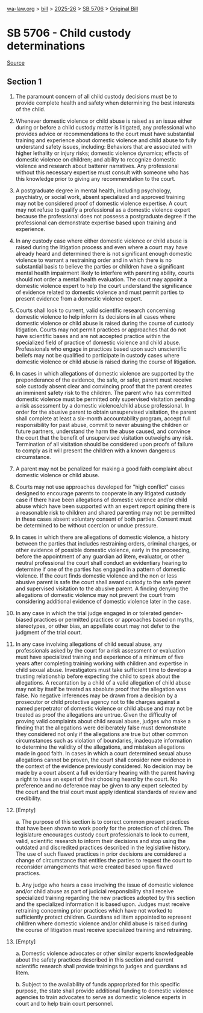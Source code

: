 [wa-law.org](/) > [bill](/bill/) > [2025-26](/bill/2025-26/) > [SB 5706](/bill/2025-26/sb/5706/) > [Original Bill](/bill/2025-26/sb/5706/1/)

# SB 5706 - Child custody determinations

[Source](http://lawfilesext.leg.wa.gov/biennium/2025-26/Pdf/Bills/Senate%20Bills/5706.pdf)

## Section 1
1. The paramount concern of all child custody decisions must be to provide complete health and safety when determining the best interests of the child.

2. Whenever domestic violence or child abuse is raised as an issue either during or before a child custody matter is litigated, any professional who provides advice or recommendations to the court must have substantial training and experience about domestic violence and child abuse to fully understand safety issues, including: Behaviors that are associated with higher lethality or injury risks; domestic violence dynamics; effects of domestic violence on children; and ability to recognize domestic violence and research about batterer narratives. Any professional without this necessary expertise must consult with someone who has this knowledge prior to giving any recommendation to the court.

3. A postgraduate degree in mental health, including psychology, psychiatry, or social work, absent specialized and approved training may not be considered proof of domestic violence expertise. A court may not refuse to qualify a professional as a domestic violence expert because the professional does not possess a postgraduate degree if the professional can demonstrate expertise based upon training and experience.

4. In any custody case where either domestic violence or child abuse is raised during the litigation process and even where a court may have already heard and determined there is not significant enough domestic violence to warrant a restraining order and in which there is no substantial basis to believe the parties or children have a significant mental health impairment likely to interfere with parenting ability, courts should not order a mental health evaluation. The court may appoint a domestic violence expert to help the court understand the significance of evidence related to domestic violence and must permit parties to present evidence from a domestic violence expert.

5. Courts shall look to current, valid scientific research concerning domestic violence to help inform its decisions in all cases where domestic violence or child abuse is raised during the course of custody litigation. Courts may not permit practices or approaches that do not have scientific bases and are not accepted practice within the specialized field of practice of domestic violence and child abuse. Professionals who engage in practices based upon such unscientific beliefs may not be qualified to participate in custody cases where domestic violence or child abuse is raised during the course of litigation.

6. In cases in which allegations of domestic violence are supported by the preponderance of the evidence, the safe, or safer, parent must receive sole custody absent clear and convincing proof that the parent creates an imminent safety risk to the children. The parent who has committed domestic violence must be permitted only supervised visitation pending a risk assessment by a domestic violence/child abuse professional. In order for the abusive parent to obtain unsupervised visitation, the parent shall complete at least a six-month accountability program, accept full responsibility for past abuse, commit to never abusing the children or future partners, understand the harm the abuse caused, and convince the court that the benefit of unsupervised visitation outweighs any risk. Termination of all visitation should be considered upon proofs of failure to comply as it will present the children with a known dangerous circumstance.

7. A parent may not be penalized for making a good faith complaint about domestic violence or child abuse.

8. Courts may not use approaches developed for "high conflict" cases designed to encourage parents to cooperate in any litigated custody case if there have been allegations of domestic violence and/or child abuse which have been supported with an expert report opining there is a reasonable risk to children and shared parenting may not be permitted in these cases absent voluntary consent of both parties. Consent must be determined to be without coercion or undue pressure.

9. In cases in which there are allegations of domestic violence, a history between the parties that includes restraining orders, criminal charges, or other evidence of possible domestic violence, early in the proceeding, before the appointment of any guardian ad litem, evaluator, or other neutral professional the court shall conduct an evidentiary hearing to determine if one of the parties has engaged in a pattern of domestic violence. If the court finds domestic violence and the non or less abusive parent is safe the court shall award custody to the safe parent and supervised visitation to the abusive parent. A finding denying the allegations of domestic violence may not prevent the court from considering additional evidence of domestic violence later in the case.

10. In any case in which the trial judge engaged in or tolerated gender-biased practices or permitted practices or approaches based on myths, stereotypes, or other bias, an appellate court may not defer to the judgment of the trial court.

11. In any case involving allegations of child sexual abuse, any professionals asked by the court for a risk assessment or evaluation must have specialized training and experience of a minimum of five years after completing training working with children and expertise in child sexual abuse. Investigators must take sufficient time to develop a trusting relationship before expecting the child to speak about the allegations. A recantation by a child of a valid allegation of child abuse may not by itself be treated as absolute proof that the allegation was false. No negative inferences may be drawn from a decision by a prosecutor or child protective agency not to file charges against a named perpetrator of domestic violence or child abuse and may not be treated as proof the allegations are untrue. Given the difficulty of proving valid complaints about child sexual abuse, judges who make a finding that the allegations were deliberately false must demonstrate they considered not only if the allegations are true but other common circumstances such as violation of boundaries, inadequate information to determine the validity of the allegations, and mistaken allegations made in good faith. In cases in which a court determined sexual abuse allegations cannot be proven, the court shall consider new evidence in the context of the evidence previously considered. No decision may be made by a court absent a full evidentiary hearing with the parent having a right to have an expert of their choosing heard by the court. No preference and no deference may be given to any expert selected by the court and the trial court must apply identical standards of review and credibility.

12. [Empty]

    a. The purpose of this section is to correct common present practices that have been shown to work poorly for the protection of children. The legislature encourages custody court professionals to look to current, valid, scientific research to inform their decisions and stop using the outdated and discredited practices described in the legislative history. The use of such flawed practices in prior decisions are considered a change of circumstance that entitles the parties to request the court to reconsider arrangements that were created based upon flawed practices.

    b. Any judge who hears a case involving the issue of domestic violence and/or child abuse as part of judicial responsibility shall receive specialized training regarding the new practices adopted by this section and the specialized information it is based upon. Judges must receive retraining concerning prior practices which have not worked to sufficiently protect children. Guardians ad litem appointed to represent children where domestic violence and/or child abuse is raised during the course of litigation must receive specialized training and retraining.

13. [Empty]

    a. Domestic violence advocates or other similar experts knowledgeable about the safety practices described in this section and current scientific research shall provide trainings to judges and guardians ad litem.

    b. Subject to the availability of funds appropriated for this specific purpose, the state shall provide additional funding to domestic violence agencies to train advocates to serve as domestic violence experts in court and to help train court personnel.
